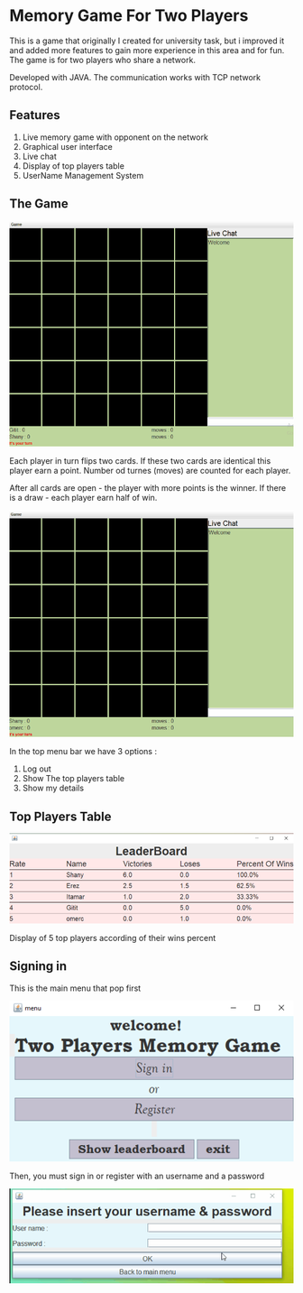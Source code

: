 # Memory Game For Two Players

This is a game that originally I created for university task, but i improved it and added more features to gain more experience in this area and for fun.
The game is for two players who share a network.

Developed with JAVA.
The communication works with TCP network protocol.

## Features
1)	Live memory game with opponent on the network
2)  Graphical user interface
3)	Live chat
4)	Display of top players table
5)	UserName Management System

## The Game

![](GameGif1.gif)

Each player in turn flips two cards. If these two cards are identical this player earn a point. 
Number od turnes (moves) are counted for each player.

After all cards are open - the player with more points is the winner. If there is a draw - each player earn half of win.

![](GameGif4.gif)

In the top menu bar we have 3 options :
1) Log out
2) Show The top players table
3) Show my details

## Top Players Table

![](LeaderBoard.png)

Display of 5 top players according of their wins percent

## Signing in

This is the main menu that pop first

![](mainMenu.png)

Then, you must sign in or register with an username and a password

![](GameGif3.gif)
